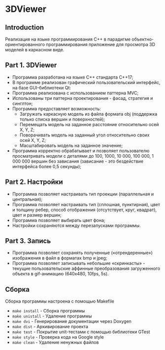 # 3DViewer

## Introduction

Реализация на языке программирования С++ в парадигме объектно-ориентированного программирования приложение для просмотра 3D моделей в каркасном виде.

## Part 1. 3DViewer

- Программа разработана на языке C++ стандарта C++17;
- В программе реализован графический пользовательский интерфейс, на базе GUI-библиотеки Qt:
- Программа реализована с использованием паттерна MVC;
- Использованы три паттерна проектирования - фасад, стратегия и синглтон;
- Программа предоставляет возможность:
    - Загружать каркасную модель из файла формата obj (поддержка только списка вершин и поверхностей);
    - Перемещать модель на заданное расстояние относительно осей X, Y, Z;
    - Поворачивать модель на заданный угол относительно своих осей X, Y, Z;
    - Масштабировать модель на заданное значение;
- Программа корректно обрабатывает и позволяет пользователю просматривать модели с деталями до 100, 1000, 10 000, 100 000, 1 000 000 вершин без зависания (зависание - это бездействие интерфейса более 0,5 секунды);

## Part 2. Настройки

- Программа позволяет настраивать тип проекции (параллельная и центральная);
- Программа позволяет настраивать тип (сплошная, пунктирная), цвет и толщину ребер, способ отображения (отсутствует, круг, квадрат), цвет и размер вершин;
- Программа позволяет выбирать цвет фона;
- Настройки сохраняются между перезапусками программы.

## Part 3. Запись
 
- Программа позволяет сохранять полученные («отрендеренные») изображения в файл в форматах bmp и jpeg;
- Программа позволяет записывать небольшие «скринкасты» - текущие пользовательские аффинные преобразования загруженного объекта в gif-анимацию (640x480, 10fps, 5s).

## Сборка

Сборка программы настроена с помощью Makefile

* `make install` - Сборка программы
* `make unistall` - Удаление программы
* `make dvi` - Генерирование документации через Doxygen
* `make dist` - Архивирование проекта
* `make test` - Покрытие unit-тестами c помощью библиотеки GTest
* `make style` - Проверка кода на Google style
* `make clean` - Удаление ненужных файлов
